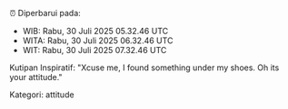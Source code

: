 ⏰ Diperbarui pada:
- WIB: Rabu, 30 Juli 2025 05.32.46 UTC
- WITA: Rabu, 30 Juli 2025 06.32.46 UTC
- WIT: Rabu, 30 Juli 2025 07.32.46 UTC

Kutipan Inspiratif:
"Xcuse me, I found something under my shoes. Oh its your attitude."


Kategori: attitude

